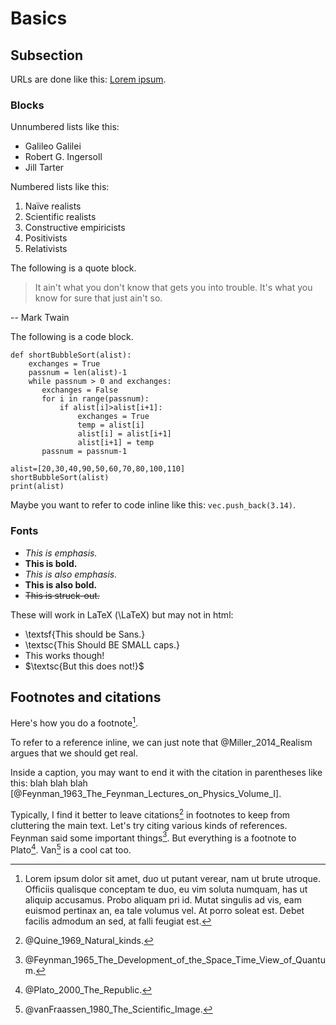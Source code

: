 Basics
===============================================================================

Subsection
-------------------------------------------------------------------------------

URLs are done like this: [Lorem ipsum](https://en.wikipedia.org/wiki/Lorem_ipsum).


### Blocks

Unnumbered lists like this:

-   Galileo Galilei
-   Robert G. Ingersoll
-   Jill Tarter

Numbered lists like this:

1.  Na&iuml;ve realists
1.  Scientific realists
1.  Constructive empiricists
1.  Positivists
1.  Relativists

The following is a quote block. 

>   It ain't what you don't know that gets you into trouble. It's what you know for sure that just ain't so.  

-- Mark Twain

The following is a code block.

    def shortBubbleSort(alist):
        exchanges = True
        passnum = len(alist)-1
        while passnum > 0 and exchanges:
           exchanges = False
           for i in range(passnum):
               if alist[i]>alist[i+1]:
                   exchanges = True
                   temp = alist[i]
                   alist[i] = alist[i+1]
                   alist[i+1] = temp
           passnum = passnum-1
    
    alist=[20,30,40,90,50,60,70,80,100,110]
    shortBubbleSort(alist)
    print(alist)

Maybe you want to refer to code inline like this: `vec.push_back(3.14)`.


### Fonts

-   *This is emphasis.*
-   **This is bold.**
-   _This is also emphasis._
-   __This is also bold.__
-   ~~This is struck-out.~~

These will work in LaTeX (\LaTeX) but may not in html:

-   \textsf{This should be Sans.}
-   \textsc{This Should BE SMALL caps.}
-   $\textsf{This works though!}$
-   $\textsc{But this does not!}$



Footnotes and citations
-------------------------------------------------------------------------------

Here's how you do a footnote[^SomeSpecialNote].

[^SomeSpecialNote]: Lorem ipsum dolor sit amet, duo ut putant verear, nam ut brute utroque.
    Officiis qualisque conceptam te duo, eu vim soluta numquam, has ut aliquip
    accusamus. Probo aliquam pri id. Mutat singulis ad vis, eam euismod pertinax
    an, ea tale volumus vel. At porro soleat est. Debet facilis admodum an sed,
    at falli feugiat est.

To refer to a reference inline, we can just note that
@Miller_2014_Realism argues that we should get real.

Inside a caption, you may want to end it with the citation in parentheses
like this: blah blah blah [@Feynman_1963_The_Feynman_Lectures_on_Physics_Volume_I]\.

Typically, I find it better to leave citations[^Quine1969] in footnotes to keep from
cluttering the main text.
Let's try citing various kinds of references.
Feynman said some important things[^Feynman1965].
But everything is a footnote to Plato[^Plato2000].
Van[^vanFraassen1980] is a cool cat too.


[^Feynman1963]: @Feynman_1963_The_Feynman_Lectures_on_Physics_Volume_I\, ch. 3.

[^Feynman1965]: @Feynman_1965_The_Development_of_the_Space_Time_View_of_Quantum\.

[^Miller2014]: @Miller_2014_Realism\. See also "[Philosophical realism](https://en.wikipedia.org/wiki/Philosophical_realism)" - Wikipedia.

[^Plato2000]: @Plato_2000_The_Republic\.

[^Quine1969]: @Quine_1969_Natural_kinds\.

[^vanFraassen1980]: @vanFraassen_1980_The_Scientific_Image\.




